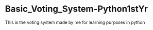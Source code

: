 # Basic_Voting_System-Python1stYr
This is the voting system made by me for learning purposes in python
